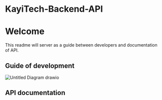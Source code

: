 # KayiTech-Backend-API
# Welcome
This readme will server as a guide between developers and documentation of API.
## Guide of development
![Untitled Diagram drawio](https://github.com/user-attachments/assets/4c9a1f95-ae40-4589-9618-4b464609c4ec)
## API documentation
